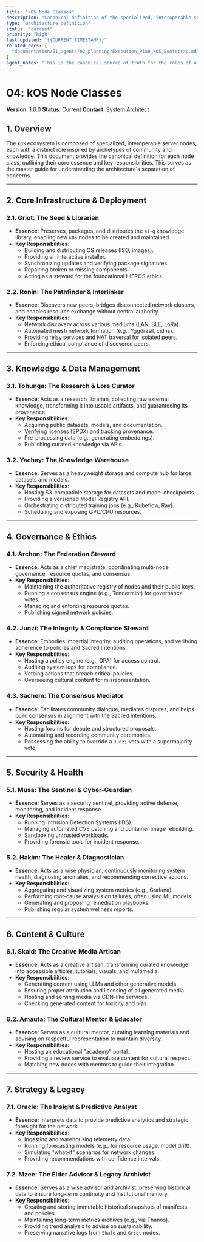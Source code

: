```yaml
---
title: "kOS Node Classes"
description: "Canonical definition of the specialized, interoperable server nodes that form the kOS ecosystem, outlining their roles and responsibilities."
type: "architecture_definition"
status: "current"
priority: "high"
last_updated: "{{CURRENT_TIMESTAMP}}"
related_docs: [
  "documentation/01_agents/02_planning/Execution_Plan_kOS_Bootstrap.md"
]
agent_notes: "This is the canonical source of truth for the roles of all 13 node classes. It was synthesized from the files in brainstorm/deploy/roles."
---
```


# 04: kOS Node Classes

**Version**: 1.0.0
**Status**: Current
**Contact**: System Architect

## 1. Overview

The `kOS` ecosystem is composed of specialized, interoperable server nodes, each with a distinct role inspired by archetypes of community and knowledge. This document provides the canonical definition for each node class, outlining their core essence and key responsibilities. This serves as the master guide for understanding the architecture's separation of concerns.

---

## 2. Core Infrastructure & Deployment

### 2.1. Griot: The Seed & Librarian
- **Essence**: Preserves, packages, and distributes the `ai-q` knowledge library, enabling new `kOS` nodes to be created and maintained.
- **Key Responsibilities**:
  - Building and distributing OS releases (ISO, images).
  - Providing an interactive installer.
  - Synchronizing updates and verifying package signatures.
  - Repairing broken or missing components.
  - Acting as a steward for the foundational HIEROS ethics.

### 2.2. Ronin: The Pathfinder & Interlinker
- **Essence**: Discovers new peers, bridges disconnected network clusters, and enables resource exchange without central authority.
- **Key Responsibilities**:
  - Network discovery across various mediums (LAN, BLE, LoRa).
  - Automated mesh network formation (e.g., Yggdrasil, cjdns).
  - Providing relay services and NAT traversal for isolated peers.
  - Enforcing ethical compliance of discovered peers.

---

## 3. Knowledge & Data Management

### 3.1. Tohunga: The Research & Lore Curator
- **Essence**: Acts as a research librarian, collecting raw external knowledge, transforming it into usable artifacts, and guaranteeing its provenance.
- **Key Responsibilities**:
  - Acquiring public datasets, models, and documentation.
  - Verifying licenses (SPDX) and tracking provenance.
  - Pre-processing data (e.g., generating embeddings).
  - Publishing curated knowledge via APIs.

### 3.2. Yachay: The Knowledge Warehouse
- **Essence**: Serves as a heavyweight storage and compute hub for large datasets and models.
- **Key Responsibilities**:
  - Hosting S3-compatible storage for datasets and model checkpoints.
  - Providing a versioned Model Registry API.
  - Orchestrating distributed training jobs (e.g., Kubeflow, Ray).
  - Scheduling and exposing GPU/CPU resources.

---

## 4. Governance & Ethics

### 4.1. Archon: The Federation Steward
- **Essence**: Acts as a chief magistrate, coordinating multi-node governance, resource quotas, and consensus.
- **Key Responsibilities**:
  - Maintaining the authoritative registry of nodes and their public keys.
  - Running a consensus engine (e.g., Tendermint) for governance votes.
  - Managing and enforcing resource quotas.
  - Publishing signed network policies.

### 4.2. Junzi: The Integrity & Compliance Steward
- **Essence**: Embodies impartial integrity, auditing operations, and verifying adherence to policies and Sacred Intentions.
- **Key Responsibilities**:
  - Hosting a policy engine (e.g., OPA) for access control.
  - Auditing system logs for compliance.
  - Vetoing actions that breach critical policies.
  - Overseeing cultural content for misrepresentation.

### 4.3. Sachem: The Consensus Mediator
- **Essence**: Facilitates community dialogue, mediates disputes, and helps build consensus in alignment with the Sacred Intentions.
- **Key Responsibilities**:
  - Hosting forums for debate and structured proposals.
  - Automating and recording community ceremonies.
  - Possessing the ability to override a `Junzi` veto with a supermajority vote.

---

## 5. Security & Health

### 5.1. Musa: The Sentinel & Cyber-Guardian
- **Essence**: Serves as a security sentinel, providing active defense, monitoring, and incident response.
- **Key Responsibilities**:
  - Running Intrusion Detection Systems (IDS).
  - Managing automated CVE patching and container image rebuilding.
  - Sandboxing untrusted workloads.
  - Providing forensic tools for incident response.

### 5.2. Hakim: The Healer & Diagnostician
- **Essence**: Acts as a wise physician, continuously monitoring system health, diagnosing anomalies, and recommending corrective actions.
- **Key Responsibilities**:
  - Aggregating and visualizing system metrics (e.g., Grafana).
  - Performing root-cause analysis on failures, often using ML models.
  - Generating and proposing remediation playbooks.
  - Publishing regular system wellness reports.

---

## 6. Content & Culture

### 6.1. Skald: The Creative Media Artisan
- **Essence**: Acts as a creative artisan, transforming curated knowledge into accessible articles, tutorials, visuals, and multimedia.
- **Key Responsibilities**:
  - Generating content using LLMs and other generative models.
  - Ensuring proper attribution and licensing of all generated media.
  - Hosting and serving media via CDN-like services.
  - Checking generated content for toxicity and bias.

### 6.2. Amauta: The Cultural Mentor & Educator
- **Essence**: Serves as a cultural mentor, curating learning materials and advising on respectful representation to maintain diversity.
- **Key Responsibilities**:
  - Hosting an educational "academy" portal.
  - Providing a review service to evaluate content for cultural respect.
  - Matching new nodes with mentors to guide their integration.

---

## 7. Strategy & Legacy

### 7.1. Oracle: The Insight & Predictive Analyst
- **Essence**: Interprets data to provide predictive analytics and strategic foresight for the network.
- **Key Responsibilities**:
  - Ingesting and warehousing telemetry data.
  - Running forecasting models (e.g., for resource usage, model drift).
  - Simulating "what-if" scenarios for network changes.
  - Providing recommendations with confidence intervals.

### 7.2. Mzee: The Elder Advisor & Legacy Archivist
- **Essence**: Serves as a wise advisor and archivist, preserving historical data to ensure long-term continuity and institutional memory.
- **Key Responsibilities**:
  - Creating and storing immutable historical snapshots of manifests and policies.
  - Maintaining long-term metrics archives (e.g., via Thanos).
  - Providing trend analysis to advise on sustainability.
  - Preserving narrative logs from `Skald` and `Griot` nodes. 